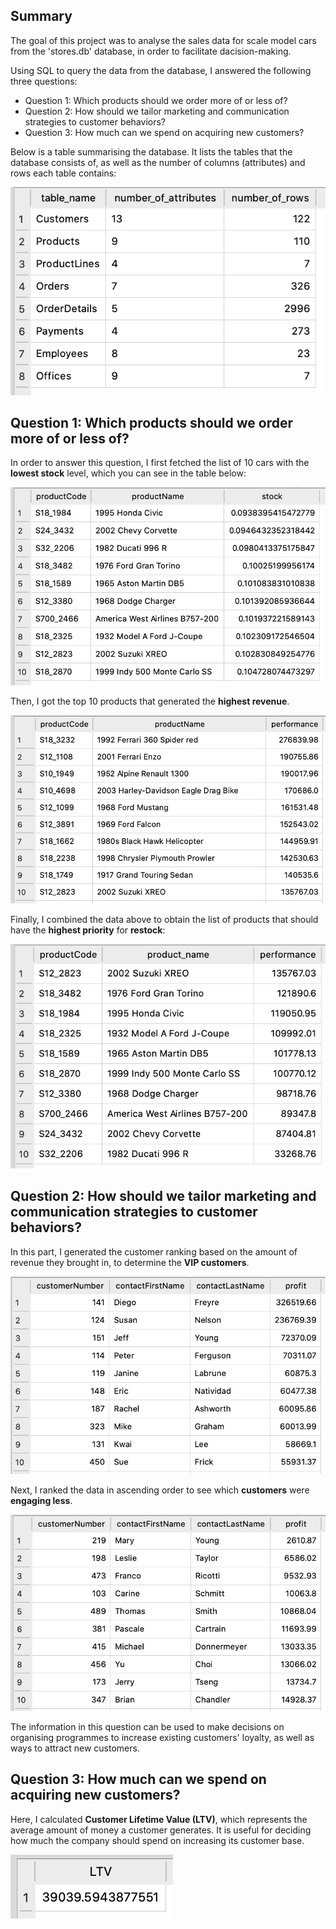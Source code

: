 ## Summary
The goal of this project was to analyse the sales data for scale model cars from the 'stores.db' database, in order to facilitate dacision-making.

Using SQL to query the data from the database, I answered the following three questions:

* Question 1: Which products should we order more of or less of?
* Question 2: How should we tailor marketing and communication strategies to customer behaviors?
* Question 3: How much can we spend on acquiring new customers?

Below is a table summarising the database. It lists the tables that the database consists of, as well as the number of columns (attributes) and rows each table contains:

![table directory](https://github.com/yuliana-7/Portfolio/blob/main/SQL/Project-1/Screenshots/tables.png)

## Question 1: Which products should we order more of or less of?

In order to answer this question, I first fetched the list of 10 cars with the **lowest stock** level, which you can see in the table below:

![low stock cars](https://github.com/yuliana-7/Portfolio/blob/main/SQL/Project-1/Screenshots/low-stock.png)

Then, I got the top 10 products that generated the **highest revenue**.

![high revenue cars](https://github.com/yuliana-7/Portfolio/blob/main/SQL/Project-1/Screenshots/high-performance.png)

Finally, I combined the data above to obtain the list of products that should have the **highest priority** for **restock**:

![restock priority](https://github.com/yuliana-7/Portfolio/blob/main/SQL/Project-1/Screenshots/restock-priority.png)

## Question 2: How should we tailor marketing and communication strategies to customer behaviors?

In this part, I generated the customer ranking based on the amount of revenue they brought in, to determine the **VIP customers**.

![VIP customers](https://github.com/yuliana-7/Portfolio/blob/main/SQL/Project-1/Screenshots/VIP-customers.png)

Next, I ranked the data in ascending order to see which **customers** were **engaging less**.

![Less engaged customers](https://github.com/yuliana-7/Portfolio/blob/main/SQL/Project-1/Screenshots/less-engaged-customers.png)

The information in this question can be used to make decisions on organising programmes to increase existing customers' loyalty, as well as ways to attract new customers.

## Question 3: How much can we spend on acquiring new customers?

Here, I calculated **Customer Lifetime Value (LTV)**, which represents the average amount of money a customer generates. It is useful for deciding how much the company should spend on increasing its customer base.

![LTV](https://github.com/yuliana-7/Portfolio/blob/main/SQL/Project-1/Screenshots/lifetime-value.png)
